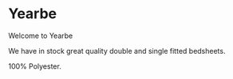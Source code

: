 # Yearbe

Welcome to Yearbe

We have in stock great quality double and single fitted bedsheets.

100% Polyester.


